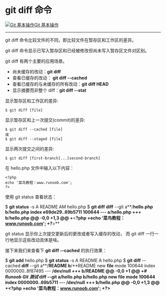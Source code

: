 # git diff 命令

[![Git 基本操作](https://www.runoob.com/images/up.gif)Git 基本操作](https://www.runoob.com/git/git-basic-operations.html)

------

git diff 命令比较文件的不同，即比较文件在暂存区和工作区的差异。

git diff 命令显示已写入暂存区和已经被修改但尚未写入暂存区文件对区别。

git diff 有两个主要的应用场景。

- 尚未缓存的改动：**git diff**
- 查看已缓存的改动： **git diff --cached**
- 查看已缓存的与未缓存的所有改动：**git diff HEAD**
- 显示摘要而非整个 diff：**git diff --stat**

显示暂存区和工作区的差异:

```
$ git diff [file]
```

显示暂存区和上一次提交(commit)的差异:

```
$ git diff --cached [file]
或
$ git diff --staged [file]
```

显示两次提交之间的差异:

```
$ git diff [first-branch]...[second-branch]
```

在 hello.php 文件中输入以下内容：

```
<?php
echo '菜鸟教程：www.runoob.com';
?>
```

使用 git status 查看状态：

$ **git status** -s
A  README
AM hello.php
$ **git diff**
**diff** --git a**/**hello.php b**/**hello.php
index e69de29..69b5711 100644
--- a**/**hello.php
+++ b**/**hello.php
**@@** -0,0 +1,3 **@@**
+**<**?php
+**echo** '菜鸟教程：www.runoob.com';
+?**>**

git status 显示你上次提交更新后的更改或者写入缓存的改动， 而 git diff 一行一行地显示这些改动具体是啥。

接下来我们来查看下 **git diff --cached** 的执行效果：

$ **git add** hello.php
$ **git status** -s
A  README
A  hello.php
$ **git diff** --cached
**diff** --git a**/**README b**/**README
new **file** mode 100644
index 0000000..8f87495
--- **/**dev**/**null
+++ b**/**README
**@@** -0,0 +1 **@@**
+*# Runoob Git 测试*
**diff** --git a**/**hello.php b**/**hello.php
new **file** mode 100644
index 0000000..69b5711
--- **/**dev**/**null
+++ b**/**hello.php
**@@** -0,0 +1,3 **@@**
+**<**?php
+**echo** '菜鸟教程：www.runoob.com';
+?**>**